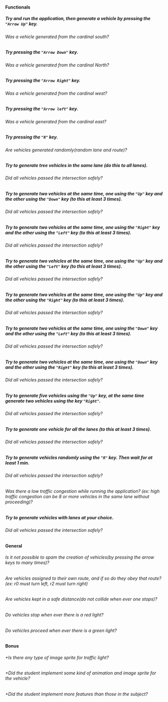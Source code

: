 #### Functionals

##### Try and run the application, then generate a vehicle by pressing the `"Arrow Up"` key.

###### Was a vehicle generated from the cardinal south?

##### Try pressing the `"Arrow Down"` key.

###### Was a vehicle generated from the cardinal North?

##### Try pressing the `"Arrow Right"` key.

###### Was a vehicle generated from the cardinal west?

##### Try pressing the `"Arrow left"` key.

###### Was a vehicle generated from the cardinal east?

##### Try pressing the `"R"` key.

###### Are vehicles generated randomly(random lane and route)?

##### Try to generate tree vehicles in the same lane (do this to all lanes).

###### Did all vehicles passed the intersection safely?

##### Try to generate two vehicles at the same time, one using the `"Up"` key and the other using the `"Down"` key (to this at least 3 times).

###### Did all vehicles passed the intersection safely?

##### Try to generate two vehicles at the same time, one using the `"Right"` key and the other using the `"Left"` key (to this at least 3 times).

###### Did all vehicles passed the intersection safely?

##### Try to generate two vehicles at the same time, one using the `"Up"` key and the other using the `"Left"` key (to this at least 3 times).

###### Did all vehicles passed the intersection safely?

##### Try to generate two vehicles at the same time, one using the `"Up"` key and the other using the `"Right"` key (to this at least 3 times).

###### Did all vehicles passed the intersection safely?

##### Try to generate two vehicles at the same time, one using the `"Down"` key and the other using the `"Left"` key (to this at least 3 times).

###### Did all vehicles passed the intersection safely?

##### Try to generate two vehicles at the same time, one using the `"Down"` key and the other using the `"Right"` key (to this at least 3 times).

###### Did all vehicles passed the intersection safely?

##### Try to generate five vehicles using the `"Up"` key, at the same time generate two vehicles using the key `"Right"`.

###### Did all vehicles passed the intersection safely?

##### Try to generate one vehicle for all the lanes (to this at least 3 times).

###### Did all vehicles passed the intersection safely?

##### Try to generate vehicles randomly using the `"R"` key. Then wait for at least 1 min.

###### Did all vehicles passed the intersection safely?

###### Was there a low traffic congestion while running the application? (ex: high traffic congestion can be 8 or more vehicles in the same lane without proceeding)?

##### Try to generate vehicles with lanes at your choice.

###### Did all vehicles passed the intersection safely?

#### General

###### Is it not possible to spam the creation of vehicles(by pressing the arrow keys to many times)?

###### Are vehicles assigned to their own route, and if so do they obey that route? (ex: r0 must turn left, r2 must turn right)

###### Are vehicles kept in a safe distance(do not collide when ever one stops)?

###### Do vehicles stop when ever there is a red light?

###### Do vehicles proceed when ever there is a green light?

#### Bonus

###### +Is there any type of image sprite for traffic light?

###### +Did the student implement some kind of animation and image sprite for the vehicle?

###### +Did the student implement more features than those in the subject?
